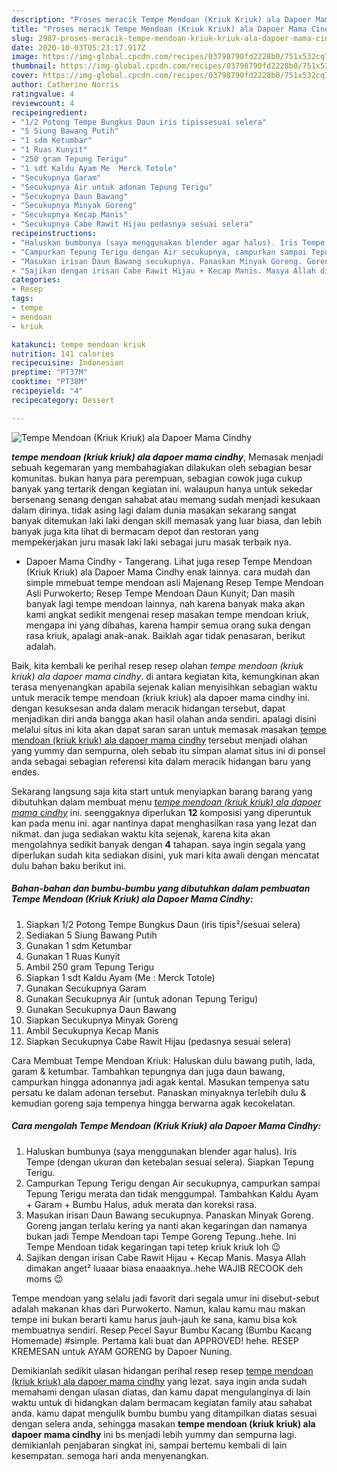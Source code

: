 ```yaml
---
description: "Proses meracik Tempe Mendoan (Kriuk Kriuk) ala Dapoer Mama Cindhy Lezat"
title: "Proses meracik Tempe Mendoan (Kriuk Kriuk) ala Dapoer Mama Cindhy Lezat"
slug: 2987-proses-meracik-tempe-mendoan-kriuk-kriuk-ala-dapoer-mama-cindhy-lezat
date: 2020-10-03T05:23:17.917Z
image: https://img-global.cpcdn.com/recipes/03798790fd2228b0/751x532cq70/tempe-mendoan-kriuk-kriuk-ala-dapoer-mama-cindhy-foto-resep-utama.jpg
thumbnail: https://img-global.cpcdn.com/recipes/03798790fd2228b0/751x532cq70/tempe-mendoan-kriuk-kriuk-ala-dapoer-mama-cindhy-foto-resep-utama.jpg
cover: https://img-global.cpcdn.com/recipes/03798790fd2228b0/751x532cq70/tempe-mendoan-kriuk-kriuk-ala-dapoer-mama-cindhy-foto-resep-utama.jpg
author: Catherine Norris
ratingvalue: 4
reviewcount: 4
recipeingredient:
- "1/2 Potong Tempe Bungkus Daun iris tipissesuai selera"
- "5 Siung Bawang Putih"
- "1 sdm Ketumbar"
- "1 Ruas Kunyit"
- "250 gram Tepung Terigu"
- "1 sdt Kaldu Ayam Me  Merck Totole"
- "Secukupnya Garam"
- "Secukupnya Air untuk adonan Tepung Terigu"
- "Secukupnya Daun Bawang"
- "Secukupnya Minyak Goreng"
- "Secukupnya Kecap Manis"
- "Secukupnya Cabe Rawit Hijau pedasnya sesuai selera"
recipeinstructions:
- "Haluskan bumbunya (saya menggunakan blender agar halus). Iris Tempe (dengan ukuran dan ketebalan sesuai selera). Siapkan Tepung Terigu."
- "Campurkan Tepung Terigu dengan Air secukupnya, campurkan sampai Tepung Terigu merata dan tidak menggumpal. Tambahkan Kaldu Ayam + Garam + Bumbu Halus, aduk merata dan koreksi rasa."
- "Masukan irisan Daun Bawang secukupnya. Panaskan Minyak Goreng. Goreng jangan terlalu kering ya nanti akan kegaringan dan namanya bukan jadi Tempe Mendoan tapi Tempe Goreng Tepung..hehe. Ini Tempe Mendoan tidak kegaringan tapi tetep kriuk kriuk loh 😉"
- "Sajikan dengan irisan Cabe Rawit Hijau + Kecap Manis. Masya Allah dimakan anget² luaaar biasa enaaaknya..hehe WAJIB RECOOK deh moms 😉"
categories:
- Resep
tags:
- tempe
- mendoan
- kriuk

katakunci: tempe mendoan kriuk 
nutrition: 141 calories
recipecuisine: Indonesian
preptime: "PT37M"
cooktime: "PT38M"
recipeyield: "4"
recipecategory: Dessert

---
```



![Tempe Mendoan (Kriuk Kriuk) ala Dapoer Mama Cindhy](https://img-global.cpcdn.com/recipes/03798790fd2228b0/751x532cq70/tempe-mendoan-kriuk-kriuk-ala-dapoer-mama-cindhy-foto-resep-utama.jpg)

<b><i>tempe mendoan (kriuk kriuk) ala dapoer mama cindhy</i></b>, Memasak menjadi sebuah kegemaran yang membahagiakan dilakukan oleh sebagian besar komunitas. bukan hanya para perempuan, sebagian cowok juga cukup banyak yang tertarik dengan kegiatan ini. walaupun hanya untuk sekedar bersenang senang dengan sahabat atau memang sudah menjadi kesukaan dalam dirinya. tidak asing lagi dalam dunia masakan sekarang sangat banyak ditemukan laki laki dengan skill memasak yang luar biasa, dan lebih banyak juga kita lihat di bermacam depot dan restoran yang mempekerjakan juru masak laki laki sebagai juru masak terbaik nya.

- Dapoer Mama Cindhy - Tangerang. Lihat juga resep Tempe Mendoan (Kriuk Kriuk) ala Dapoer Mama Cindhy enak lainnya. cara mudah dan simple mmebuat tempe mendoan asli Majenang Resep Tempe Mendoan Asli Purwokerto; Resep Tempe Mendoan Daun Kunyit; Dan masih banyak lagi tempe mendoan lainnya, nah karena banyak maka akan kami angkat sedikit mengenai resep masakan tempe mendoan kriuk, mengapa ini yang dibahas, karena hampir semua orang suka dengan rasa kriuk, apalagi anak-anak. Baiklah agar tidak penasaran, berikut adalah.

Baik, kita kembali ke perihal resep resep olahan <i>tempe mendoan (kriuk kriuk) ala dapoer mama cindhy</i>. di antara kegiatan kita, kemungkinan akan terasa menyenangkan apabila sejenak kalian menyisihkan sebagian waktu untuk meracik tempe mendoan (kriuk kriuk) ala dapoer mama cindhy ini. dengan kesuksesan anda dalam meracik hidangan tersebut, dapat menjadikan diri anda bangga akan hasil olahan anda sendiri. apalagi disini melalui situs ini kita akan dapat saran saran untuk memasak masakan <u>tempe mendoan (kriuk kriuk) ala dapoer mama cindhy</u> tersebut menjadi olahan yang yummy dan sempurna, oleh sebab itu simpan alamat situs ini di ponsel anda sebagai sebagian referensi kita dalam meracik hidangan baru yang endes.


Sekarang langsung saja kita start untuk menyiapkan barang barang yang dibutuhkan dalam membuat menu <u><i>tempe mendoan (kriuk kriuk) ala dapoer mama cindhy</i></u> ini. seenggaknya diperlukan <b>12</b> komposisi yang diperuntuk kan pada menu ini. agar nantinya dapat menghasilkan rasa yang lezat dan nikmat. dan juga sediakan waktu kita sejenak, karena kita akan mengolahnya sedikit banyak dengan <b>4</b> tahapan. saya ingin segala yang diperlukan sudah kita sediakan disini, yuk mari kita awali dengan mencatat dulu bahan baku berikut ini.

<!--inarticleads1-->

##### Bahan-bahan dan bumbu-bumbu yang dibutuhkan dalam pembuatan Tempe Mendoan (Kriuk Kriuk) ala Dapoer Mama Cindhy:

1. Siapkan 1/2 Potong Tempe Bungkus Daun (iris tipis²/sesuai selera)
1. Sediakan 5 Siung Bawang Putih
1. Gunakan 1 sdm Ketumbar
1. Gunakan 1 Ruas Kunyit
1. Ambil 250 gram Tepung Terigu
1. Siapkan 1 sdt Kaldu Ayam (Me : Merck Totole)
1. Gunakan Secukupnya Garam
1. Gunakan Secukupnya Air (untuk adonan Tepung Terigu)
1. Gunakan Secukupnya Daun Bawang
1. Siapkan Secukupnya Minyak Goreng
1. Ambil Secukupnya Kecap Manis
1. Siapkan Secukupnya Cabe Rawit Hijau (pedasnya sesuai selera)


Cara Membuat Tempe Mendoan Kriuk: Haluskan dulu bawang putih, lada, garam &amp; ketumbar. Tambahkan tepungnya dan juga daun bawang, campurkan hingga adonannya jadi agak kental. Masukan tempenya satu persatu ke dalam adonan tersebut. Panaskan minyaknya terlebih dulu &amp; kemudian goreng saja tempenya hingga berwarna agak kecokelatan. 

<!--inarticleads2-->

##### Cara mengolah Tempe Mendoan (Kriuk Kriuk) ala Dapoer Mama Cindhy:

1. Haluskan bumbunya (saya menggunakan blender agar halus). Iris Tempe (dengan ukuran dan ketebalan sesuai selera). Siapkan Tepung Terigu.
1. Campurkan Tepung Terigu dengan Air secukupnya, campurkan sampai Tepung Terigu merata dan tidak menggumpal. Tambahkan Kaldu Ayam + Garam + Bumbu Halus, aduk merata dan koreksi rasa.
1. Masukan irisan Daun Bawang secukupnya. Panaskan Minyak Goreng. Goreng jangan terlalu kering ya nanti akan kegaringan dan namanya bukan jadi Tempe Mendoan tapi Tempe Goreng Tepung..hehe. Ini Tempe Mendoan tidak kegaringan tapi tetep kriuk kriuk loh 😉
1. Sajikan dengan irisan Cabe Rawit Hijau + Kecap Manis. Masya Allah dimakan anget² luaaar biasa enaaaknya..hehe WAJIB RECOOK deh moms 😉


Tempe mendoan yang selalu jadi favorit dari segala umur ini disebut-sebut adalah makanan khas dari Purwokerto. Namun, kalau kamu mau makan tempe ini bukan berarti kamu harus jauh-jauh ke sana, kamu bisa kok membuatnya sendiri. Resep Pecel Sayur Bumbu Kacang (Bumbu Kacang Homemade) #simple. Pertama kali buat dan APPROVED! hehe. RESEP KREMESAN untuk AYAM GORENG by Dapoer Nuning. 

Demikianlah sedikit ulasan hidangan perihal resep resep <u>tempe mendoan (kriuk kriuk) ala dapoer mama cindhy</u> yang lezat. saya ingin anda sudah memahami dengan ulasan diatas, dan kamu dapat mengulanginya di lain waktu untuk di hidangkan dalam bermacam kegiatan family atau sahabat anda. kamu dapat mengulik bumbu bumbu yang ditampilkan diatas sesuai dengan selera anda, sehingga masakan <b>tempe mendoan (kriuk kriuk) ala dapoer mama cindhy</b> ini bs menjadi lebih yummy dan sempurna lagi. demikianlah penjabaran singkat ini, sampai bertemu kembali di lain kesempatan. semoga hari anda menyenangkan.
